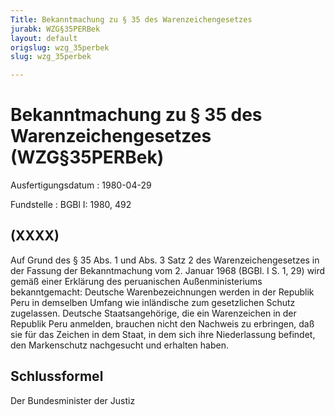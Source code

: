 ```yaml
---
Title: Bekanntmachung zu § 35 des Warenzeichengesetzes
jurabk: WZG§35PERBek
layout: default
origslug: wzg_35perbek
slug: wzg_35perbek

---
```


# Bekanntmachung zu § 35 des Warenzeichengesetzes (WZG§35PERBek)

Ausfertigungsdatum
:   1980-04-29

Fundstelle
:   BGBl I: 1980, 492



## (XXXX)

Auf Grund des § 35 Abs. 1 und Abs. 3 Satz 2 des Warenzeichengesetzes in der Fassung der Bekanntmachung vom 2. Januar 1968 (BGBl. I S. 1, 29) wird gemäß einer Erklärung des peruanischen Außenministeriums bekanntgemacht:
Deutsche Warenbezeichnungen werden in der Republik Peru in demselben Umfang wie inländische zum gesetzlichen Schutz zugelassen.
Deutsche Staatsangehörige, die ein Warenzeichen in der Republik Peru anmelden, brauchen nicht den Nachweis zu erbringen, daß sie für das Zeichen in dem Staat, in dem sich ihre Niederlassung befindet, den Markenschutz nachgesucht und erhalten haben.


## Schlussformel

Der Bundesminister der Justiz

